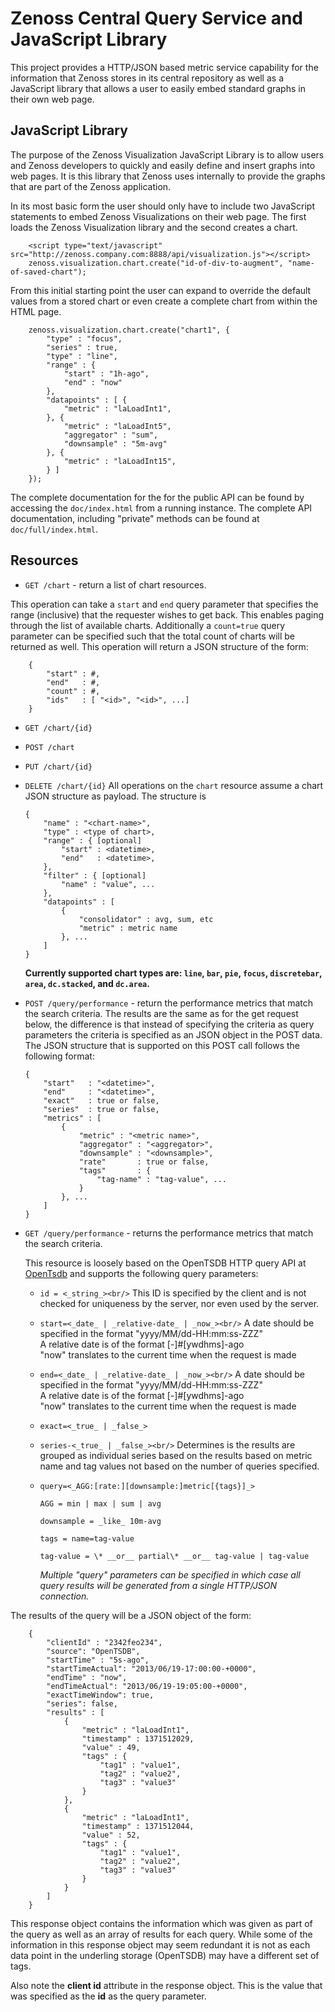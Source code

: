 Zenoss Central Query Service and JavaScript Library
====
This project provides a HTTP/JSON based metric service capability for the information 
that Zenoss stores in its central repository as well as a JavaScript library that allows
a user to easily embed standard graphs in their own web page.

JavaScript Library
----
The purpose of the Zenoss Visualization JavaScript Library is to allow users and
Zenoss developers to quickly and easily define and insert graphs into web pages.
It is this library that Zenoss uses internally to provide the graphs that are
part of the Zenoss application.

In its most basic form the user should only have to include two JavaScript statements
to embed Zenoss Visualizations on their web page. The first loads the Zenoss
Visualization library and the second creates a chart.

        <script type="text/javascript" src="http://zenoss.company.com:8888/api/visualization.js"></script>
        zenoss.visualization.chart.create("id-of-div-to-augment", "name-of-saved-chart");

From this initial starting point the user can expand to override the default values
from a stored chart or even create a complete chart from within the HTML page.

        zenoss.visualization.chart.create("chart1", {
            "type" : "focus",
            "series" : true,
            "type" : "line",
            "range" : {
                "start" : "1h-ago",
                "end" : "now"
            },
            "datapoints" : [ {
                "metric" : "laLoadInt1",
            }, {
                "metric" : "laLoadInt5",
                "aggregator" : "sum",
                "downsample" : "5m-avg"
            }, {
                "metric" : "laLoadInt15",
            } ]
        }); 

The complete documentation for the for the public API can be found by accessing
the `doc/index.html` from a running instance. The complete API documentation,
including "private" methods can be found at `doc/full/index.html`.

Resources
----

  - `GET /chart` - return a list of chart resources.
  
  This operation can take a `start` and `end` query parameter that specifies the range (inclusive) that the requester wishes to get back. This enables paging through the list of available charts. Additionally a `count=true` query parameter can be specified such that the total count of charts will be returned as well. This operation will return
  a JSON structure of the form:
  
        {
            "start" : #,
            "end"   : #,
            "count" : #,
            "ids"   : [ "<id>", "<id>", ...]
        }
  
  - `GET /chart/{id}`
  
  - `POST /chart`
  
  - `PUT /chart/{id}`
  
  - `DELETE /chart/{id}`
  All operations on the `chart` resource assume a chart JSON structure as payload. The structure is 

        {
            "name" : "<chart-name>",
            "type" : <type of chart>,
            "range" : { [optional]
                "start" : <datetime>,
                "end"   : <datetime>,
            },
            "filter" : { [optional]
                "name" : "value", ...
            },
            "datapoints" : [
                {
                    "consolidator" : avg, sum, etc
                    "metric" : metric name
                }, ...
            ]
        }


    __Currently supported chart types are: `line`, `bar`, `pie`, `focus`, `discretebar`, `area`, `dc.stacked`, and `dc.area`.__

  - `POST /query/performance` - return the performance metrics that match the search criteria. The results are the same as for the get request below, the difference is that instead of specifying the criteria as query parameters the criteria is specified as an JSON object in the POST data. The JSON structure that is supported on this POST call follows the following format:

        {
            "start"   : "<datetime>",
            "end"     : "<datetime>",
            "exact"   : true or false,
            "series"  : true or false,
            "metrics" : [
                {
                    "metric" : "<metric name>",
                    "aggregator" : "<aggregator>",
                    "downsample" : "<downsample>",
                    "rate"       : true or false,
                    "tags"       : {
                        "tag-name" : "tag-value", ...
                    } 
                }, ...
            ]
        }

  - `GET /query/performance` - returns the performance metrics that match the search criteria.

    This resource is loosely based on the OpenTSDB HTTP query API at [OpenTsdb](http://opentsdb.net/http-api.html#/q) and supports the following query parameters:

    - `id = <_string_><br/>`
      This ID is specified by the client and is not checked for uniqueness by the server, nor even used by the server.
    - `start=<_date_ | _relative-date_ | _now_><br/>`
      A date should be specified in the format "yyyy/MM/dd-HH:mm:ss-ZZZ"<br/>
      A relative date is of the format [-]#[ywdhms]-ago<br/>
      "now" translates to the current time when the request is made
    - `end=<_date_ | _relative-date_ | _now_><br/>`
      A date should be specified in the format "yyyy/MM/dd-HH:mm:ss-ZZZ"<br/>
      A relative date is of the format [-]#[ywdhms]-ago<br/>
      "now" translates to the current time when the request is made
    - `exact=<_true_ | _false_>`
    - `series-<_true_ | _false_><br/>`
      Determines is the results are grouped as individual series based on the results based on metric name and tag values not based on the number of queries specified.
    - `query=<_AGG:[rate:][downsample:]metric[{tags}]_>`

        `AGG = min | max | sum | avg`

        `downsample = _like_ 10m-avg`

        `tags = name=tag-value`

        `tag-value = \* __or__ partial\* __or__ tag-value | tag-value` 

        _Multiple "query" parameters can be specified in which case all query results will be generated from a single HTTP/JSON connection._

The results of the query will be a JSON object of the form:

        {
            "clientId" : "2342feo234",
            "source": "OpenTSDB",
            "startTime" : "5s-ago",
            "startTimeActual": "2013/06/19-17:00:00-+0000",
            "endTime" : "now",
            "endTimeActual": "2013/06/19-19:05:00-+0000",
            "exactTimeWindow": true,
            "series": false,
            "results" : [ 
                {
                    "metric" : "laLoadInt1",
                    "timestamp" : 1371512029,
                    "value" : 49,
                    "tags" : {
                        "tag1" : "value1",
                        "tag2" : "value2",
                        "tag3" : "value3"
                    }
                },
                {
                    "metric" : "laLoadInt1",
                    "timestamp" : 1371512044,
                    "value" : 52,
                    "tags" : {
                        "tag1" : "value1",
                        "tag2" : "value2",
                        "tag3" : "value3"
                    }
                }
            ]
        }

This response object contains the information which was given as part of the query as well as an array of results for each query. While some of the information in this response object may seem redundant it is not as each data point in the underling storage (OpenTSDB) may have a different set of tags.

Also note the __client id__ attribute in the response object. This is the value that was specified as the __id__ as the query parameter.
